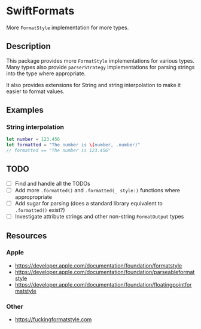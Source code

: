 # SwiftFormats

More `FormatStyle` implementation for more types.

## Description

This package provides more `FormatStyle` implementations for various types. Many types also provide `parserStrategy` implementations for parsing strings into the type where appropriate.

It also provides extensions for String and string interpolation to make it easier to format values.

## Examples

### String interpolation

```swift
let number = 123.456
let formatted = "The number is \(number, .number)"
// formatted == "The number is 123.456"
```

## TODO

- [ ] Find and handle all the TODOs
- [ ] Add more `.formatted()` and `.formatted(_ style:)` functions where appropropriate
- [ ] Add sugar for parsing (does a standard library equivalent to `.formatted()` exist?)
- [ ] Investigate attribute strings and other non-string `FormatOutput` types

## Resources

### Apple

- https://developer.apple.com/documentation/foundation/formatstyle
- https://developer.apple.com/documentation/foundation/parseableformatstyle
- https://developer.apple.com/documentation/foundation/floatingpointformatstyle

### Other

- https://fuckingformatstyle.com
